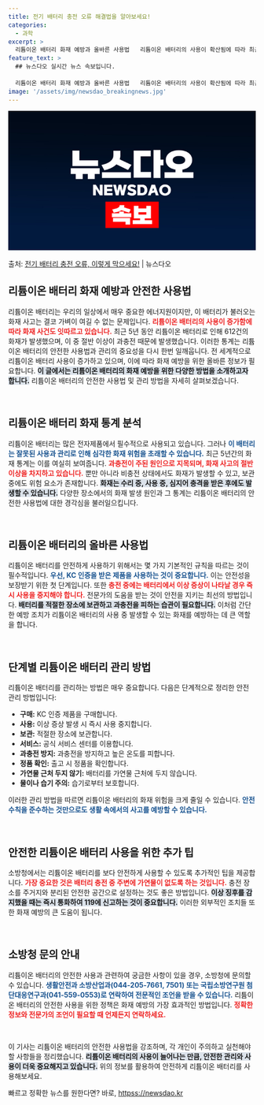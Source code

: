 ```yaml
---
title: 전기 배터리 충전 오류 해결법을 알아보세요!
categories:
  - 과학
excerpt: >
  리튬이온 배터리 화재 예방과 올바른 사용법   리튬이온 배터리의 사용이 확산됨에 따라 최근 5년간 612건의…
feature_text: >
  ## 뉴스다오 실시간 뉴스 속보입니다.

  리튬이온 배터리 화재 예방과 올바른 사용법   리튬이온 배터리의 사용이 확산됨에 따라 최근 5년간 612건의…
image: '/assets/img/newsdao_breakingnews.jpg'
---
```


![뉴스다오 속보](/assets/img/newsdao_breakingnews.jpg)

<p>출처: <a href="httpss://newsdao.kr/4968" rel="dofollow">전기 배터리 충전 오류, 이렇게 막으세요!</a> | 뉴스다오</p>

<h2 data-ke-size="size26">리튬이온 배터리 화재 예방과 안전한 사용법</h2>

<p data-ke-size="size16">리튬이온 배터리는 우리의 일상에서 매우 중요한 에너지원이지만, 이 배터리가 불러오는 화재 사고는 결코 가벼이 여길 수 없는 문제입니다. <b><span style="color: #ee2323;">리튬이온 배터리의 사용이 증가함에 따라 화재 사건도 잇따르고 있습니다.</span></b> 최근 5년 동안 리튬이온 배터리로 인해 612건의 화재가 발생했으며, 이 중 절반 이상이 과충전 때문에 발생했습니다. 이러한 통계는 리튬이온 배터리의 안전한 사용법과 관리의 중요성을 다시 한번 일깨웁니다. 전 세계적으로 리튬이온 배터리 사용이 증가하고 있으며, 이에 따라 화재 예방을 위한 올바른 정보가 필요합니다. <b><span style="background-color: #21538527;">이 글에서는 리튬이온 배터리의 화재 예방을 위한 다양한 방법을 소개하고자 합니다.</span></b> 리튬이온 배터리의 안전한 사용법 및 관리 방법을 자세히 살펴보겠습니다.</p>

<p data-ke-size="size16">&nbsp;</p>

<h2 data-ke-size="size26">리튬이온 배터리 화재 통계 분석</h2>

<p data-ke-size="size16">리튬이온 배터리는 많은 전자제품에서 필수적으로 사용되고 있습니다. 그러나 <b><span style="color: #1a5490;">이 배터리는 잘못된 사용과 관리로 인해 심각한 화재 위험을 초래할 수 있습니다.</span></b> 최근 5년간의 화재 통계는 이를 여실히 보여줍니다. <b><span style="color: #ee2323;">과충전이 주된 원인으로 지목되며, 화재 사고의 절반 이상을 차지하고 있습니다.</span></b> 뿐만 아니라 비충전 상태에서도 화재가 발생할 수 있고, 보관 중에도 위험 요소가 존재합니다. <b><span style="background-color: #21538527;">화재는 수리 중, 사용 중, 심지어 충격을 받은 후에도 발생할 수 있습니다.</span></b> 다양한 장소에서의 화재 발생 원인과 그 통계는 리튬이온 배터리의 안전한 사용법에 대한 경각심을 불러일으킵니다.</p>

<p data-ke-size="size16">&nbsp;</p>

<h2 data-ke-size="size26">리튬이온 배터리의 올바른 사용법</h2>

<p data-ke-size="size16">리튬이온 배터리를 안전하게 사용하기 위해서는 몇 가지 기본적인 규칙을 따르는 것이 필수적입니다. <b><span style="color: #1a5490;">우선, KC 인증을 받은 제품을 사용하는 것이 중요합니다.</span></b> 이는 안전성을 보장받기 위한 첫 단계입니다. 또한 <b><span style="color: #ee2323;">충전 중에는 배터리에서 이상 증상이 나타날 경우 즉시 사용을 중지해야 합니다.</span></b> 전문가의 도움을 받는 것이 안전을 지키는 최선의 방법입니다. <b><span style="background-color: #21538527;">배터리를 적절한 장소에 보관하고 과충전을 피하는 습관이 필요합니다.</span></b> 이처럼 간단한 예방 조치가 리튬이온 배터리의 사용 중 발생할 수 있는 화재를 예방하는 데 큰 역할을 합니다.</p>

<p data-ke-size="size16">&nbsp;</p>

<h2 data-ke-size="size26">단계별 리튬이온 배터리 관리 방법</h2>

<p data-ke-size="size16">리튬이온 배터리를 관리하는 방법은 매우 중요합니다. 다음은 단계적으로 정리한 안전 관리 방법입니다:</p>

<ul>
    <li><b>구매:</b> KC 인증 제품을 구매합니다.</li>
    <li><b>사용:</b> 이상 증상 발생 시 즉시 사용 중지합니다.</li>
    <li><b>보관:</b> 적절한 장소에 보관합니다.</li>
    <li><b>서비스:</b> 공식 서비스 센터를 이용합니다.</li>
    <li><b>과충전 방지:</b> 과충전을 방지하고 높은 온도를 피합니다.</li>
    <li><b>정품 확인:</b> 출고 시 정품을 확인합니다.</li>
    <li><b>가연물 근처 두지 않기:</b> 배터리를 가연물 근처에 두지 않습니다.</li>
    <li><b>물이나 습기 주의:</b> 습기로부터 보호합니다.</li>
</ul>

<p data-ke-size="size16">이러한 관리 방법을 따르면 리튬이온 배터리의 화재 위험을 크게 줄일 수 있습니다. <b><span style="color: #1a5490;">안전 수칙을 준수하는 것만으로도 생활 속에서의 사고를 예방할 수 있습니다.</span></b></p>

<p data-ke-size="size16">&nbsp;</p>

<h2 data-ke-size="size26">안전한 리튬이온 배터리 사용을 위한 추가 팁</h2>

<p data-ke-size="size16">소방청에서는 리튬이온 배터리를 보다 안전하게 사용할 수 있도록 추가적인 팁을 제공합니다. <b><span style="color: #ee2323;">가장 중요한 것은 배터리 충전 중 주변에 가연물이 없도록 하는 것입니다.</span></b> 충전 장소를 주거지와 분리된 안전한 공간으로 설정하는 것도 좋은 방법입니다. <b><span style="background-color: #21538527;">이상 징후를 감지했을 때는 즉시 통화하여 119에 신고하는 것이 중요합니다.</span></b> 이러한 외부적인 조치들 또한 화재 예방의 큰 도움이 됩니다.</p>

<p data-ke-size="size16">&nbsp;</p>

<h2 data-ke-size="size26">소방청 문의 안내</h2>

<p data-ke-size="size16">리튬이온 배터리의 안전한 사용과 관련하여 궁금한 사항이 있을 경우, 소방청에 문의할 수 있습니다. <b><span style="color: #1a5490;">생활안전과 소방산업과(044-205-7661, 7501) 또는 국립소방연구원 첨단대응연구과(041-559-0553)로 연락하여 전문적인 조언을 받을 수 있습니다.</span></b> 리튬이온 배터리의 안전한 사용을 위한 정책은 화재 예방의 가장 효과적인 방법입니다. <b><span style="color: #ee2323;">정확한 정보와 전문가의 조언이 필요할 때 언제든지 연락하세요.</span></b></p>

<p data-ke-size="size16">&nbsp;</p>

<p data-ke-size="size16">이 기사는 리튬이온 배터리의 안전한 사용법을 강조하며, 각 개인이 주의하고 실천해야 할 사항들을 정리했습니다. <b><span style="background-color: #21538527;">리튬이온 배터리의 사용이 늘어나는 만큼, 안전한 관리와 사용이 더욱 중요해지고 있습니다.</span></b> 위의 정보를 활용하여 안전하게 리튬이온 배터리를 사용해보세요.</p> 

빠르고 정확한 뉴스를 원한다면? 바로, <a href="httpss://newsdao.kr" rel="dofollow">httpss://newsdao.kr</a>


